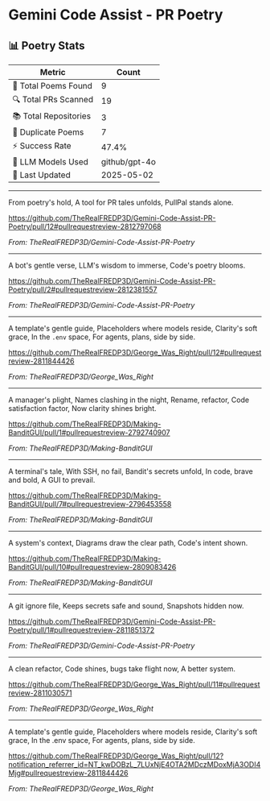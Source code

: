 # Gemini Code Assist - PR Poetry

## 📊 Poetry Stats

| Metric | Count |
|--------|-------|
| 🌸 Total Poems Found | 9 |
| 🔍 Total PRs Scanned | 19 |
| 📚 Total Repositories | 3 |
| 🔄 Duplicate Poems | 7 |
| ⚡ Success Rate | 47.4% |
| 🧠 LLM Models Used | github/gpt-4o |
| 📅 Last Updated | 2025-05-02 |

---

  From poetry's hold,
  A tool for PR tales unfolds,
  PullPal stands alone.

  <https://github.com/TheRealFREDP3D/Gemini-Code-Assist-PR-Poetry/pull/12#pullrequestreview-2812797068>

  _From: TheRealFREDP3D/Gemini-Code-Assist-PR-Poetry_

---

  A bot's gentle verse,
  LLM's wisdom to immerse,
  Code's poetry blooms.

  <https://github.com/TheRealFREDP3D/Gemini-Code-Assist-PR-Poetry/pull/2#pullrequestreview-2812381557>

  _From: TheRealFREDP3D/Gemini-Code-Assist-PR-Poetry_

---

  A template's gentle guide,
  Placeholders where models reside,
  Clarity's soft grace,
  In the `.env` space,
  For agents, plans, side by side.

  <https://github.com/TheRealFREDP3D/George_Was_Right/pull/12#pullrequestreview-2811844426>

  _From: TheRealFREDP3D/George_Was_Right_

---

  A manager's plight,
  Names clashing in the night,
  Rename, refactor,
  Code satisfaction factor,
  Now clarity shines bright.

  <https://github.com/TheRealFREDP3D/Making-BanditGUI/pull/1#pullrequestreview-2792740907>

  _From: TheRealFREDP3D/Making-BanditGUI_

---

  A terminal's tale,
  With SSH, no fail,
  Bandit's secrets unfold,
  In code, brave and bold,
  A GUI to prevail.

  <https://github.com/TheRealFREDP3D/Making-BanditGUI/pull/7#pullrequestreview-2796453558>

  _From: TheRealFREDP3D/Making-BanditGUI_

---

  A system's context,
  Diagrams draw the clear path,
  Code's intent shown.

  <https://github.com/TheRealFREDP3D/Making-BanditGUI/pull/10#pullrequestreview-2809083426>

  _From: TheRealFREDP3D/Making-BanditGUI_

---

  A git ignore file,
  Keeps secrets safe and sound,
  Snapshots hidden now.

  <https://github.com/TheRealFREDP3D/Gemini-Code-Assist-PR-Poetry/pull/1#pullrequestreview-2811851372>

  _From: TheRealFREDP3D/Gemini-Code-Assist-PR-Poetry_

---

  A clean refactor,
  Code shines, bugs take flight now,
  A better system.

  <https://github.com/TheRealFREDP3D/George_Was_Right/pull/11#pullrequestreview-2811030571>

  _From: TheRealFREDP3D/George_Was_Right_

---

  A template's gentle guide,
  Placeholders where models reside,
  Clarity's soft grace,
  In the .env space,
  For agents, plans, side by side.

  <https://github.com/TheRealFREDP3D/George_Was_Right/pull/12?notification_referrer_id=NT_kwDOBzL_7LUxNjE4OTA2MDczMDoxMjA3ODI4Mjg#pullrequestreview-2811844426>

  _From: TheRealFREDP3D/George_Was_Right_
